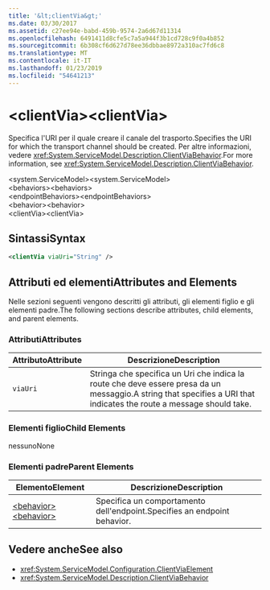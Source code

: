 ```yaml
---
title: '&lt;clientVia&gt;'
ms.date: 03/30/2017
ms.assetid: c27ee94e-babd-459b-9574-2a6d67d11314
ms.openlocfilehash: 6491411d8cfe5c7a5a944f3b1cd728c9f0a4b852
ms.sourcegitcommit: 6b308cf6d627d78ee36dbbae8972a310ac7fd6c8
ms.translationtype: MT
ms.contentlocale: it-IT
ms.lasthandoff: 01/23/2019
ms.locfileid: "54641213"
---
```

# <a name="ltclientviagt"></a><span data-ttu-id="7533a-102">&lt;clientVia&gt;</span><span class="sxs-lookup"><span data-stu-id="7533a-102">&lt;clientVia&gt;</span></span>
<span data-ttu-id="7533a-103">Specifica l'URI per il quale creare il canale del trasporto.</span><span class="sxs-lookup"><span data-stu-id="7533a-103">Specifies the URI for which the transport channel should be created.</span></span> <span data-ttu-id="7533a-104">Per altre informazioni, vedere <xref:System.ServiceModel.Description.ClientViaBehavior>.</span><span class="sxs-lookup"><span data-stu-id="7533a-104">For more information, see <xref:System.ServiceModel.Description.ClientViaBehavior>.</span></span>  
  
 <span data-ttu-id="7533a-105">\<system.ServiceModel></span><span class="sxs-lookup"><span data-stu-id="7533a-105">\<system.ServiceModel></span></span>  
<span data-ttu-id="7533a-106">\<behaviors></span><span class="sxs-lookup"><span data-stu-id="7533a-106">\<behaviors></span></span>  
<span data-ttu-id="7533a-107">\<endpointBehaviors></span><span class="sxs-lookup"><span data-stu-id="7533a-107">\<endpointBehaviors></span></span>  
<span data-ttu-id="7533a-108">\<behavior></span><span class="sxs-lookup"><span data-stu-id="7533a-108">\<behavior></span></span>  
<span data-ttu-id="7533a-109">\<clientVia></span><span class="sxs-lookup"><span data-stu-id="7533a-109">\<clientVia></span></span>  
  
## <a name="syntax"></a><span data-ttu-id="7533a-110">Sintassi</span><span class="sxs-lookup"><span data-stu-id="7533a-110">Syntax</span></span>  
  
```xml  
<clientVia viaUri="String" />
```  
  
## <a name="attributes-and-elements"></a><span data-ttu-id="7533a-111">Attributi ed elementi</span><span class="sxs-lookup"><span data-stu-id="7533a-111">Attributes and Elements</span></span>  
 <span data-ttu-id="7533a-112">Nelle sezioni seguenti vengono descritti gli attributi, gli elementi figlio e gli elementi padre.</span><span class="sxs-lookup"><span data-stu-id="7533a-112">The following sections describe attributes, child elements, and parent elements.</span></span>  
  
### <a name="attributes"></a><span data-ttu-id="7533a-113">Attributi</span><span class="sxs-lookup"><span data-stu-id="7533a-113">Attributes</span></span>  
  
|<span data-ttu-id="7533a-114">Attributo</span><span class="sxs-lookup"><span data-stu-id="7533a-114">Attribute</span></span>|<span data-ttu-id="7533a-115">Descrizione</span><span class="sxs-lookup"><span data-stu-id="7533a-115">Description</span></span>|  
|---------------|-----------------|  
|`viaUri`|<span data-ttu-id="7533a-116">Stringa che specifica un Uri che indica la route che deve essere presa da un messaggio.</span><span class="sxs-lookup"><span data-stu-id="7533a-116">A string that specifies a URI that indicates the route a message should take.</span></span>|  
  
### <a name="child-elements"></a><span data-ttu-id="7533a-117">Elementi figlio</span><span class="sxs-lookup"><span data-stu-id="7533a-117">Child Elements</span></span>  
 <span data-ttu-id="7533a-118">nessuno</span><span class="sxs-lookup"><span data-stu-id="7533a-118">None</span></span>  
  
### <a name="parent-elements"></a><span data-ttu-id="7533a-119">Elementi padre</span><span class="sxs-lookup"><span data-stu-id="7533a-119">Parent Elements</span></span>  
  
|<span data-ttu-id="7533a-120">Elemento</span><span class="sxs-lookup"><span data-stu-id="7533a-120">Element</span></span>|<span data-ttu-id="7533a-121">Descrizione</span><span class="sxs-lookup"><span data-stu-id="7533a-121">Description</span></span>|  
|-------------|-----------------|  
|[<span data-ttu-id="7533a-122">\<behavior></span><span class="sxs-lookup"><span data-stu-id="7533a-122">\<behavior></span></span>](../../../../../docs/framework/configure-apps/file-schema/wcf/behavior-of-endpointbehaviors.md)|<span data-ttu-id="7533a-123">Specifica un comportamento dell'endpoint.</span><span class="sxs-lookup"><span data-stu-id="7533a-123">Specifies an endpoint behavior.</span></span>|  
  
## <a name="see-also"></a><span data-ttu-id="7533a-124">Vedere anche</span><span class="sxs-lookup"><span data-stu-id="7533a-124">See also</span></span>
- <xref:System.ServiceModel.Configuration.ClientViaElement>
- <xref:System.ServiceModel.Description.ClientViaBehavior>
